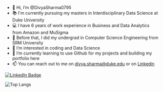 - 👋 Hi, I’m @DivyaSharma0795
- :books: I'm currently pursuing my masters in Interdisciplinary Data Science at Duke University
- :computer: I have 6 years of work experience in Business and Data Analytics from Amazon and MuSigma
- :notebook: Before that, I did my undergrad in Computer Science Engineering from SRM University
- 👀 I’m interested in coding and Data Science
- 🌱 I’m currently learning to use Github for my projects and building my portfolio here
- 📫 You can reach out to me on divya.sharma@duke.edu or on [Linkedin](https://www.linkedin.com/in/DivyaSharma0795/)


<div id="badges">
  <a href="https://www.linkedin.com/in/DivyaSharma0795/">
    <img src="https://img.shields.io/badge/LinkedIn-blue?style=for-the-badge&logo=linkedin&logoColor=white" alt="LinkedIn Badge"/>
  </a>
</div>



![Top Langs](https://github-readme-stats.vercel.app/api/top-langs/?username=DivyaSharma0795&layout=compact&theme=vision-friendly-dark)
